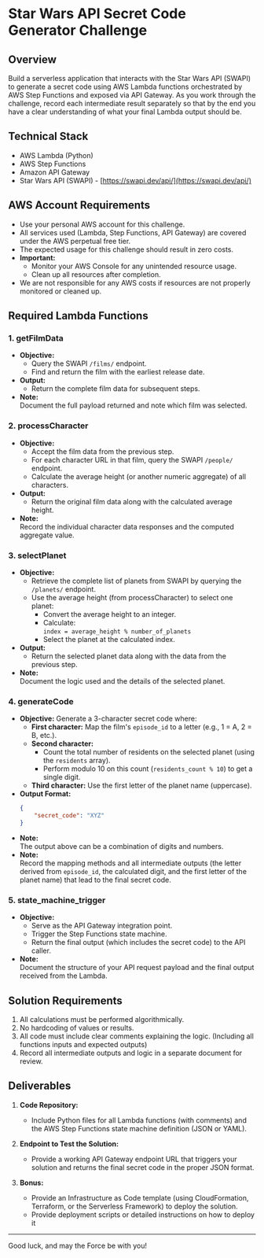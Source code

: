 # Star Wars API Secret Code Generator Challenge

## Overview
Build a serverless application that interacts with the Star Wars API (SWAPI) to generate a secret code using AWS Lambda functions orchestrated by AWS Step Functions and exposed via API Gateway. As you work through the challenge, record each intermediate result separately so that by the end you have a clear understanding of what your final Lambda output should be.

## Technical Stack
- AWS Lambda (Python)
- AWS Step Functions
- Amazon API Gateway
- Star Wars API (SWAPI) - [https://swapi.dev/api/](https://swapi.dev/api/)

## AWS Account Requirements
- Use your personal AWS account for this challenge.
- All services used (Lambda, Step Functions, API Gateway) are covered under the AWS perpetual free tier.
- The expected usage for this challenge should result in zero costs.
- **Important:**
  - Monitor your AWS Console for any unintended resource usage.
  - Clean up all resources after completion.
- We are not responsible for any AWS costs if resources are not properly monitored or cleaned up.

## Required Lambda Functions

### 1. getFilmData
- **Objective:**
  - Query the SWAPI `/films/` endpoint.
  - Find and return the film with the earliest release date.
- **Output:**
  - Return the complete film data for subsequent steps.
- **Note:**  
  Document the full payload returned and note which film was selected.

### 2. processCharacter
- **Objective:**
  - Accept the film data from the previous step.
  - For each character URL in that film, query the SWAPI `/people/` endpoint.
  - Calculate the average height (or another numeric aggregate) of all characters.
- **Output:**
  - Return the original film data along with the calculated average height.
- **Note:**  
  Record the individual character data responses and the computed aggregate value.

### 3. selectPlanet
- **Objective:**
  - Retrieve the complete list of planets from SWAPI by querying the `/planets/` endpoint.
  - Use the average height (from processCharacter) to select one planet:
    - Convert the average height to an integer.
    - Calculate:  
      `index = average_height % number_of_planets`
    - Select the planet at the calculated index.
- **Output:**
  - Return the selected planet data along with the data from the previous step.
- **Note:**  
  Document the logic used and the details of the selected planet.

### 4. generateCode
- **Objective:**
  Generate a 3-character secret code where:
  - **First character:** Map the film's `episode_id` to a letter (e.g., 1 = A, 2 = B, etc.).
  - **Second character:**  
    - Count the total number of residents on the selected planet (using the `residents` array).
    - Perform modulo 10 on this count (`residents_count % 10`) to get a single digit.
  - **Third character:** Use the first letter of the planet name (uppercase).
- **Output Format:**
  ```json
  {
      "secret_code": "XYZ"
  }
  ```
- **Note:**  
  The output above can be a combination of digits and numbers.
- **Note:**  
  Record the mapping methods and all intermediate outputs (the letter derived from `episode_id`, the calculated digit, and the first letter of the planet name) that lead to the final secret code.

### 5. state_machine_trigger
- **Objective:**
  - Serve as the API Gateway integration point.
  - Trigger the Step Functions state machine.
  - Return the final output (which includes the secret code) to the API caller.
- **Note:**  
  Document the structure of your API request payload and the final output received from the Lambda.

## Solution Requirements
1. All calculations must be performed algorithmically.
2. No hardcoding of values or results.
3. All code must include clear comments explaining the logic. (Including all functions inputs and expected outputs)
4. Record all intermediate outputs and logic in a separate document for review.

## Deliverables

1. **Code Repository:**  
   - Include Python files for all Lambda functions (with comments) and the AWS Step Functions state machine definition (JSON or YAML).

2. **Endpoint to Test the Solution:**  
   - Provide a working API Gateway endpoint URL that triggers your solution and returns the final secret code in the proper JSON format.

3. **Bonus:**  
   - Provide an Infrastructure as Code template (using CloudFormation, Terraform, or the Serverless Framework) to deploy the solution.
   - Provide deployment scripts or detailed instructions on how to deploy it

---

Good luck, and may the Force be with you!
